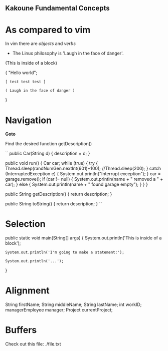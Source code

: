 ## Kakoune Fundamental Concepts

# As compared to vim

In vim there are *objects* and *verbs*

 - The Linux philosophy is 'Laugh in the face of danger'.


(This is inside of a block)

{
	"Hello world";
	
	[ test test test ]
	
	( Laugh in the face of danger )
}


# Navigation

**Goto**

Find the desired function getDescription()

``
public Car(String d)
{
    description = d;
}

public void run()
{
    Car car;
    while (true)
    {
        try {
            Thread.sleep(randNumGen.nextInt(601)+100);
            //Thread.sleep(200);
        } catch (InterruptedException e) {
            System.out.println("Interrupt exception");
        }
        car = garage.remove();
        if (car != null)
        {
            System.out.println(name + " removed a " + car);
        }
        else
        {
            System.out.println(name + " found garage empty");
        }
    }
}


public String getDescription()
{
    return description;
}

public String toString()
{
    return description;
}
``

# Selection

public static void main(String[] args)
{
	System.out.println('This is inside of a block');
	
    System.out.println('I'm going to make a statement:');
	
	System.out.println('...');
}

# Alignment

  String firstName;
         String middleName;
 String lastName;
    int workID;
   managerEmployee manager;
     Project currentProject;
     
# Buffers

Check out this file: ./file.txt
